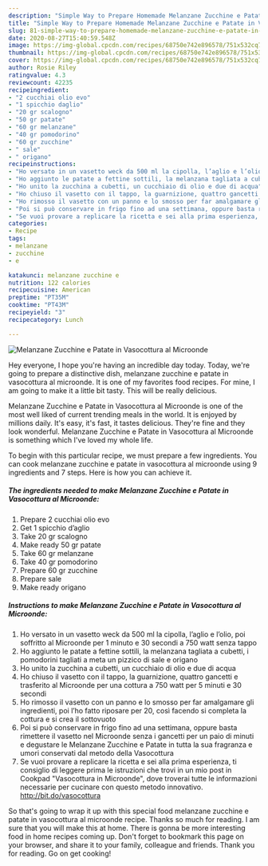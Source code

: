 ```yaml
---
description: "Simple Way to Prepare Homemade Melanzane Zucchine e Patate in Vasocottura al Microonde"
title: "Simple Way to Prepare Homemade Melanzane Zucchine e Patate in Vasocottura al Microonde"
slug: 81-simple-way-to-prepare-homemade-melanzane-zucchine-e-patate-in-vasocottura-al-microonde
date: 2020-08-27T15:40:59.548Z
image: https://img-global.cpcdn.com/recipes/68750e742e896578/751x532cq70/melanzane-zucchine-e-patate-in-vasocottura-al-microonde-recipe-main-photo.jpg
thumbnail: https://img-global.cpcdn.com/recipes/68750e742e896578/751x532cq70/melanzane-zucchine-e-patate-in-vasocottura-al-microonde-recipe-main-photo.jpg
cover: https://img-global.cpcdn.com/recipes/68750e742e896578/751x532cq70/melanzane-zucchine-e-patate-in-vasocottura-al-microonde-recipe-main-photo.jpg
author: Rosie Riley
ratingvalue: 4.3
reviewcount: 42235
recipeingredient:
- "2 cucchiai olio evo"
- "1 spicchio daglio"
- "20 gr scalogno"
- "50 gr patate"
- "60 gr melanzane"
- "40 gr pomodorino"
- "60 gr zucchine"
- " sale"
- " origano"
recipeinstructions:
- "Ho versato in un vasetto weck da 500 ml la cipolla, l’aglio e l’olio, poi soffritto al Microonde per 1 minuto e 30 secondi a 750 watt senza tappo"
- "Ho aggiunto le patate a fettine sottili, la melanzana tagliata a cubetti, i pomodorini tagliati a meta un pizzico di sale e origano"
- "Ho unito la zucchina a cubetti, un cucchiaio di olio e due di acqua"
- "Ho chiuso il vasetto con il tappo, la guarnizione, quattro gancetti e trasferito al Microonde per una cottura a 750 watt per 5 minuti e 30 secondi"
- "Ho rimosso il vasetto con un panno e lo smosso per far amalgamare gli ingredienti, poi l’ho fatto riposare per 20, così facendo si completa la cottura e si crea il sottovuoto"
- "Poi si può conservare in frigo fino ad una settimana, oppure basta rimettere il vasetto nel Microonde senza i gancetti per un paio di minuti e degustare le Melanzane Zucchine e Patate in tutta la sua fragranza e umori conservati dal metodo della Vasocottura"
- "Se vuoi provare a replicare la ricetta e sei alla prima esperienza, ti consiglio di leggere prima le istruzioni che trovi in un mio post in Cookpad &#34;Vasocottura in Microonde&#34;, dove troverai tutte le informazioni necessarie per cucinare con questo metodo innovativo. http://bit.do/vasocottura"
categories:
- Recipe
tags:
- melanzane
- zucchine
- e

katakunci: melanzane zucchine e 
nutrition: 122 calories
recipecuisine: American
preptime: "PT35M"
cooktime: "PT43M"
recipeyield: "3"
recipecategory: Lunch

---
```



![Melanzane Zucchine e Patate in Vasocottura al Microonde](https://img-global.cpcdn.com/recipes/68750e742e896578/751x532cq70/melanzane-zucchine-e-patate-in-vasocottura-al-microonde-recipe-main-photo.jpg)

Hey everyone, I hope you're having an incredible day today. Today, we're going to prepare a distinctive dish, melanzane zucchine e patate in vasocottura al microonde. It is one of my favorites food recipes. For mine, I am going to make it a little bit tasty. This will be really delicious.



Melanzane Zucchine e Patate in Vasocottura al Microonde is one of the most well liked of current trending meals in the world. It is enjoyed by millions daily. It's easy, it's fast, it tastes delicious. They're fine and they look wonderful. Melanzane Zucchine e Patate in Vasocottura al Microonde is something which I've loved my whole life.


To begin with this particular recipe, we must prepare a few ingredients. You can cook melanzane zucchine e patate in vasocottura al microonde using 9 ingredients and 7 steps. Here is how you can achieve it.

<!--inarticleads1-->

##### The ingredients needed to make Melanzane Zucchine e Patate in Vasocottura al Microonde:

1. Prepare 2 cucchiai olio evo
1. Get 1 spicchio d’aglio
1. Take 20 gr scalogno
1. Make ready 50 gr patate
1. Take 60 gr melanzane
1. Take 40 gr pomodorino
1. Prepare 60 gr zucchine
1. Prepare  sale
1. Make ready  origano




<!--inarticleads2-->

##### Instructions to make Melanzane Zucchine e Patate in Vasocottura al Microonde:

1. Ho versato in un vasetto weck da 500 ml la cipolla, l’aglio e l’olio, poi soffritto al Microonde per 1 minuto e 30 secondi a 750 watt senza tappo
1. Ho aggiunto le patate a fettine sottili, la melanzana tagliata a cubetti, i pomodorini tagliati a meta un pizzico di sale e origano
1. Ho unito la zucchina a cubetti, un cucchiaio di olio e due di acqua
1. Ho chiuso il vasetto con il tappo, la guarnizione, quattro gancetti e trasferito al Microonde per una cottura a 750 watt per 5 minuti e 30 secondi
1. Ho rimosso il vasetto con un panno e lo smosso per far amalgamare gli ingredienti, poi l’ho fatto riposare per 20, così facendo si completa la cottura e si crea il sottovuoto
1. Poi si può conservare in frigo fino ad una settimana, oppure basta rimettere il vasetto nel Microonde senza i gancetti per un paio di minuti e degustare le Melanzane Zucchine e Patate in tutta la sua fragranza e umori conservati dal metodo della Vasocottura
1. Se vuoi provare a replicare la ricetta e sei alla prima esperienza, ti consiglio di leggere prima le istruzioni che trovi in un mio post in Cookpad &#34;Vasocottura in Microonde&#34;, dove troverai tutte le informazioni necessarie per cucinare con questo metodo innovativo. http://bit.do/vasocottura




So that's going to wrap it up with this special food melanzane zucchine e patate in vasocottura al microonde recipe. Thanks so much for reading. I am sure that you will make this at home. There is gonna be more interesting food in home recipes coming up. Don't forget to bookmark this page on your browser, and share it to your family, colleague and friends. Thank you for reading. Go on get cooking!
